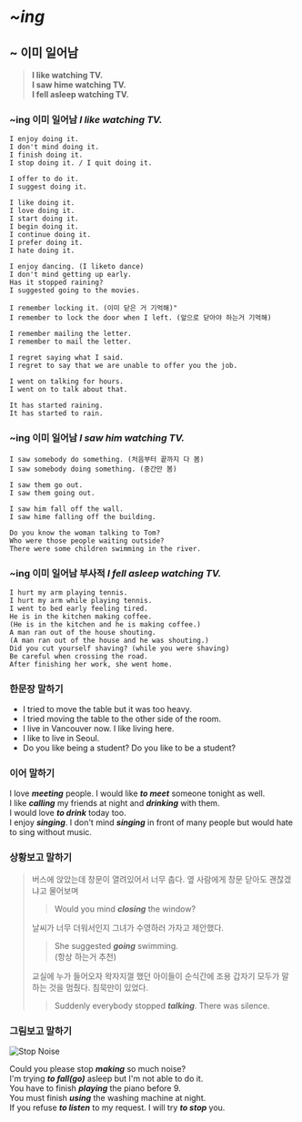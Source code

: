 # _~ing_
## ~ 이미 일어남 
> **I like watching TV.**  
> **I saw hime watching TV.**   
> **I fell asleep watching TV.** 


### **~ing** 이미 일어남    _I like watching TV._  
```
I enjoy doing it. 
I don't mind doing it.
I finish doing it. 
I stop doing it. / I quit doing it. 
```
```
I offer to do it.
I suggest doing it. 
```
```
I like doing it. 
I love doing it. 
I start doing it. 
I begin doing it. 
I continue doing it. 
I prefer doing it. 
I hate doing it. 
```

```
I enjoy dancing. (I liketo dance)
I don't mind getting up early. 
Has it stopped raining? 
I suggested going to the movies. 

I remember locking it. (이미 닫은 거 기억해)"
I remember to lock the door when I left. (앞으로 닫아야 하는거 기억해) 

I remember mailing the letter. 
I remember to mail the letter. 

I regret saying what I said. 
I regret to say that we are unable to offer you the job. 

I went on talking for hours. 
I went on to talk about that. 

It has started raining. 
It has started to rain.  
```


### **~ing** 이미 일어남  _I saw him watching TV._ 

```
I saw somebody do something. (처음부터 끝까지 다 봄) 
I saw somebody doing something. (중간만 봄) 

I saw them go out. 
I saw them going out. 

I saw him fall off the wall. 
I saw hime falling off the building. 
```

```
Do you know the woman talking to Tom? 
Who were those people waiting outside? 
There were some children swimming in the river. 
```


### **~ing** 이미 일어남 부사적 _I fell asleep watching TV._ 
```
I hurt my arm playing tennis. 
I hurt my arm while playing tennis. 
I went to bed early feeling tired. 
He is in the kitchen making coffee. 
(He is in the kitchen and he is making coffee.)
A man ran out of the house shouting. 
(A man ran out of the house and he was shouting.)
Did you cut yourself shaving? (while you were shaving)
Be careful when crossing the road. 
After finishing her work, she went home. 
```

### 한문장 말하기 ###
* I tried to move the table but it was too heavy. 
* I tried moving the table to the other side of the room. 
* I live in Vancouver now. I like living here. 
* I like to live in Seoul. 
* Do you like being a student? Do you like to be a student? 

### 이어 말하기 ### 
I love _**meeting**_ people. I would like _**to meet**_ someone tonight as well.  
I like _**calling**_ my friends at night and _**drinking**_ with them.  
I would love _**to drink**_ today too.  
I enjoy _**singing**_. I don't mind _**singing**_ in front of many people but would hate to sing without music. 

### 상황보고 말하기 ###
> 버스에 앉았는데 창문이 열려있어서 너무 춥다. 옆 사람에게 창문 닫아도 괜찮겠냐고 물어보며  
> > Would you mind _**closing**_ the window?  
> 
> 날씨가 너무 더워서인지 그녀가 수영하러 가자고 제안했다.  
> > She suggested _**going**_ swimming.  
> > (항상 하는거 추천)  
> 
> 교실에 누가 들어오자 왁자지껄 했던 아이들이 순식간에 조용 갑자기 모두가 말하는 것을 멈췄다. 침묵만이 있었다.  
> > Suddenly everybody stopped _**talking**_. There was silence. 
> 


### 그림보고 말하기 ###
![Stop Noise](http://1.bp.blogspot.com/-uTIQKzUNfYw/U6tYrr2l4QI/AAAAAAAADx4/LVodBqHSExY/s1600/Annoying-noise-001.jpg)

Could you please stop _**making**_ so much noise?  
I'm trying _**to fall(go)**_ asleep but I'm not able to do it.  
You have to finish _**playing**_ the piano before 9.  
You must finish _**using**_ the washing machine at night.  
If you refuse _**to listen**_ to my request. I will try _**to stop**_ you. 